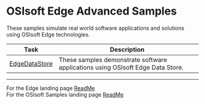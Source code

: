 # OSIsoft Edge Advanced Samples

These samples simulate real world software applications and solutions using OSIsoft Edge technologies.

| Task                           | Description                                                                    |
| ------------------------------ | ------------------------------------------------------------------------------ |
| [EdgeDataStore](EdgeDataStore) | These samples demonstrate software applications using OSIsoft Edge Data Store. |

---

For the Edge landing page [ReadMe](../)  
For the OSIsoft Samples landing page [ReadMe](https://github.com/osisoft/OSI-Samples)
